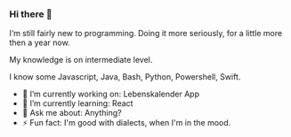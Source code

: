 ### Hi there 👋

I‘m still fairly new to programming. Doing it more seriously, for a little more then a year now.

My knowledge is on intermediate level.

I know some Javascript, Java, Bash, Python, Powershell, Swift.

- 🔭 I’m currently working on: Lebenskalender App
- 🌱 I’m currently learning: React
- 💬 Ask me about: Anything?
- ⚡ Fun fact: I'm good with dialects, when I'm in the mood.
